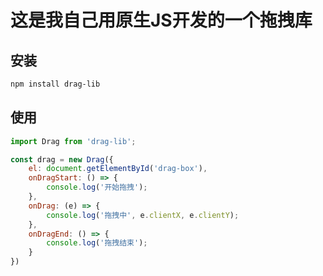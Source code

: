 # 这是我自己用原生JS开发的一个拖拽库

## 安装

```bash
npm install drag-lib
```

## 使用

```js
import Drag from 'drag-lib';

const drag = new Drag({
    el: document.getElementById('drag-box'),
    onDragStart: () => {
        console.log('开始拖拽');
    },
    onDrag: (e) => {
        console.log('拖拽中', e.clientX, e.clientY);
    },
    onDragEnd: () => {
        console.log('拖拽结束');
    }
})
```